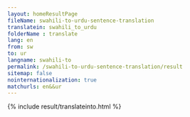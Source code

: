 ```yaml
---
layout: homeResultPage
fileName: swahili-to-urdu-sentence-translation
translatein: swahili_to_urdu
folderName : translate
lang: en
from: sw
to: ur
langname: swahili-to
permalink: /swahili-to-urdu-sentence-translation/result
sitemap: false
nointernationalization: true
matchurls: en&&ur
---
```

{% include result/translateinto.html %}

<script src="/js/result/translation.js" data-foldername="{{page.folderName}}" data-lang="{{page.lang}}"></script>
